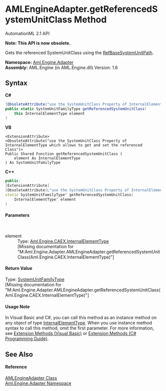 # AMLEngineAdapter.getReferencedSystemUnitClass Method 
AutomationML 2.1 API 

**Note: This API is now obsolete.**

Gets the referenced SystemUnitClass using the <a href="P_Aml_Engine_CAEX_InternalElementType_RefBaseSystemUnitPath">RefBaseSystemUnitPath</a>.

**Namespace:**&nbsp;<a href="N_Aml_Engine_Adapter">Aml.Engine.Adapter</a><br />**Assembly:**&nbsp;AML.Engine (in AML.Engine.dll) Version: 1.6

## Syntax

**C#**<br />
``` C#
[ObsoleteAttribute("use the SystemUnitClass Property of InternalElementType which allows to get and set the referenced Class")]
public static SystemUnitFamilyType getReferencedSystemUnitClass(
	this InternalElementType element
)
```

**VB**<br />
``` VB
<ExtensionAttribute>
<ObsoleteAttribute("use the SystemUnitClass Property of InternalElementType which allows to get and set the referenced Class")>
Public Shared Function getReferencedSystemUnitClass ( 
	element As InternalElementType
) As SystemUnitFamilyType
```

**C++**<br />
``` C++
public:
[ExtensionAttribute]
[ObsoleteAttribute(L"use the SystemUnitClass Property of InternalElementType which allows to get and set the referenced Class")]
static SystemUnitFamilyType^ getReferencedSystemUnitClass(
	InternalElementType^ element
)
```


#### Parameters
&nbsp;<dl><dt>element</dt><dd>Type: <a href="T_Aml_Engine_CAEX_InternalElementType">Aml.Engine.CAEX.InternalElementType</a><br />\[Missing <param name="element"/> documentation for "M:Aml.Engine.Adapter.AMLEngineAdapter.getReferencedSystemUnitClass(Aml.Engine.CAEX.InternalElementType)"\]</dd></dl>

#### Return Value
Type: <a href="T_Aml_Engine_CAEX_SystemUnitFamilyType">SystemUnitFamilyType</a><br />\[Missing <returns> documentation for "M:Aml.Engine.Adapter.AMLEngineAdapter.getReferencedSystemUnitClass(Aml.Engine.CAEX.InternalElementType)"\]

#### Usage Note
In Visual Basic and C#, you can call this method as an instance method on any object of type <a href="T_Aml_Engine_CAEX_InternalElementType">InternalElementType</a>. When you use instance method syntax to call this method, omit the first parameter. For more information, see <a href="https://docs.microsoft.com/dotnet/visual-basic/programming-guide/language-features/procedures/extension-methods" target="_blank" rel="noopener noreferrer">Extension Methods (Visual Basic)</a> or <a href="https://docs.microsoft.com/dotnet/csharp/programming-guide/classes-and-structs/extension-methods" target="_blank" rel="noopener noreferrer">Extension Methods (C# Programming Guide)</a>.

## See Also


#### Reference
<a href="T_Aml_Engine_Adapter_AMLEngineAdapter">AMLEngineAdapter Class</a><br /><a href="N_Aml_Engine_Adapter">Aml.Engine.Adapter Namespace</a><br />